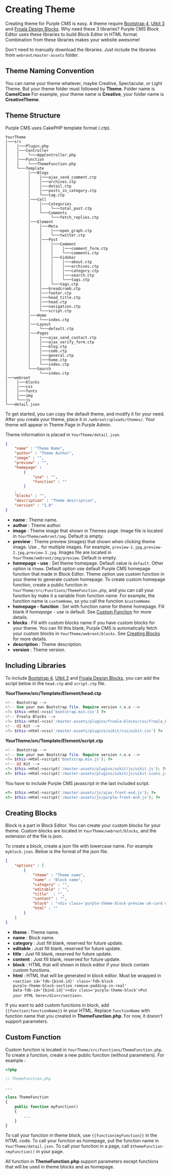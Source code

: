 # Creating Theme

Creating theme for Purple CMS is easy. A theme require [Bootstrap 4](https://getbootstrap.com/), [UIkit 3](https://getuikit.com/) and [Froala Design Blocks](https://www.froala.com/design-blocks). Why need these 3 libraries? Purple CMS Block Editor uses these libraries to build Block Editor in HTML format. Combination from these libraries makes your website awesome!

Don't need to manually download the libraries. Just include the libraries from <code>webroot/master-assets</code> folder.

## Theme Naming Convention

You can name your theme whatever, maybe Creative, Spectacular, or Light Theme. But your theme folder must followed by **Theme**. Folder name is **CamelCase** For example, your theme name is **Creative**, your folder name is **CreativeTheme**.  

## Theme Structure

Purple CMS uses CakePHP template format (.ctp).

```tree
YourTheme
│───src
│    │───Plugin.php
│    │───Controller
│    │    └───AppController.php
│    │───Function
│    │    └───ThemeFunction.php
│    └───Template
│         │───Blogs
│         │    │───ajax_send_comment.ctp
│         │    │───archives.ctp
│         │    │───detail.ctp
│         │    │───posts_in_category.ctp
│         │    └───tag.ctp
│         │───Cell
│         │    │───Categories
│         │    │    └───total_post.ctp
│         │    └───Comments
│         │         └───fetch_replies.ctp
│         │───Element
│         │    │───Meta
│         │    │    │───open_graph.ctp
│         │    │    └───twitter.ctp
│         │    │───Post
│         │    │    │───Comment
│         │    │    │    │───comment_form.ctp
│         │    │    │    └───comments.ctp
│         │    │    │───Sidebar
│         │    │    │    │───about.ctp
│         │    │    │    │───archives.ctp
│         │    │    │    │───category.ctp
│         │    │    │    │───search.ctp
│         │    │    │    └───tags.ctp
│         │    │    └───tags.ctp
│         │    │───breadcrumb.ctp
│         │    │───footer.ctp
│         │    │───head_title.ctp
│         │    │───head.ctp
│         │    │───navigation.ctp
│         │    └───script.ctp
│         │───Home
│         │    └───index.ctp
│         │───Layout
│         │    └───default.ctp
│         │───Pages
│         │    │───ajax_send_contact.ctp
│         │    │───ajax_verify_form.ctp
│         │    │───blog.ctp
│         │    │───code.ctp
│         │    │───general.ctp
│         │    │───home.ctp
│         │    └───index.ctp
│         └───Search
│              └───index.ctp
│───webroot
│    │───blocks
│    │───css
│    │───fonts
│    │───img
│    └───js
└───detail.json
```

To get started, you can copy the default theme, and modify it for your need. After you create your theme, place it in <code><YourWebsite>/webroot/uploads/themes/</code>. Your theme will appear in Theme Page in Purple Admin.

Theme information is placed in <code>YourTheme/detail.json</code>.

```json
{
	"name" : "Theme Name",
	"author" : "Theme Author",
	"image" : "",
	"preview" : "",
	"homepage" : 
		{
			"use" : "",
			"function" : ""
		}
	,
	"blocks" : "",
	"description" : "Theme description",
	"version" : "1.0"
}
``` 
 - **name** : Theme name.
 - **author** : Theme author.
 - **image** : Theme image that shown in Themes page. Image file is located in <code>YourTheme/webroot/img</code>. Default is empty.
 - **preview** : Theme preview (images) that shown when clicking theme image. Use <code>,</code> for multiple images. For example, <code>preview-1.jpg,preview-2.jpg,preview-3.jpg</code>. Images file are located in <code>YourTheme/webroot/img/preview</code>. Default is empty.
 - **homepage - use** : Set theme homepage. Default value is <code>default</code>. Other option is <code>theme</code>. Default option use default Purple CMS homepage function that made in Block Editor. Theme option use custom function in your theme to generate custom homepage. To create custom homepage function, create a public function in <code>YourTheme/src/Functions/ThemeFunction.php</code>, and you can call your function by make it a variable from function name. For example, the function name is <code>customHome</code>, so you call the function <code>$customHome</code>. 
 - **homepage - function** : Set with function name for theme homepage. Fill blank if *homepage - use* is default. See [Custom Function](/creating-theme?id=custom-function) for more details. 
 - **blocks** : Fill with custom blocks name if you have custom blocks for your theme. You can fill this blank, Purple CMS is automatically fetch your custom blocks in <code>YourTheme/webroot/blocks</code>. See [Creating Blocks](/creating-theme?id=creating-blocks) for more details.
 - **description** : Theme description.
 - **version** : Theme version.

## Including Libraries

To include [Bootstrap 4](https://getbootstrap.com/), [UIkit 3](https://getuikit.com/) and [Froala Design Blocks](https://www.froala.com/design-blocks), you can add the script below in the <code>head.ctp</code> and <code>script.ctp</code> file.

**YourTheme/src/Template/Element/head.ctp**
```php
<!-- Bootstrap -->
<!-- Use your own Bootstrap file. Require version 4.x.x -->
<?= $this->Html->css('bootstrap.min.css') ?>
<!-- Froala Blocks -->
<?= $this->Html->css('/master-assets/plugins/froala-blocks/css/froala_blocks.css') ?>
<!-- UI Kit -->
<?= $this->Html->css('/master-assets/plugins/uikit/css/uikit.css') ?>
```

**YourTheme/src/Template/Element/script.ctp**
```php
<!-- Bootstrap -->
<!-- Use your own Bootstrap file. Require version 4.x.x -->
<?= $this->Html->script('bootstrap.min.js'); ?>
<!-- UI Kit -->
<?= $this->Html->script('/master-assets/plugins/uikit/js/uikit.js'); ?>
<?= $this->Html->script('/master-assets/plugins/uikit/js/uikit-icons.js'); ?>
```

You have to include Purple CMS javascript in the last included script.

```php
<?= $this->Html->script('/master-assets/js/ajax-front-end.js'); ?>
<?= $this->Html->script('/master-assets/js/purple-front-end.js'); ?>
```

## Creating Blocks

Block is a part in Block Editor. You can create your custom blocks for your theme. Custom blocks are located in <code>YourTheme/webroot/blocks</code>, and the extension of the file is json.

To create a block, create a json file with lowercase name. For example <code>myblock.json</code>. Below is the format of the json file.

```json
{
	"options" : [
		{
			"theme" : "Theme name",
			"name" : "Block name",
			"category" : "", 
			"editable" : "",
			"title"	 : "",
			"content" : "",
			"block" : "<div class='purple-theme-block-preview uk-card uk-card-default uk-card-body uk-text-center bg-primary text-white'>Theme Block - Creative<br><small>Contact Form<br>Visit your website to view the content.</small></div>",
			"html" : ""
		}
	]
}
```
 - **theme** : Theme name.
 - **name** : Block name.
 - **category** : Just fill blank, reserved for future update.
 - **editable** : Just fill blank, reserved for future update.
 - **title** : Just fill blank, reserved for future update.
 - **content** : Just fill blank, reserved for future update.
 - **block** : HTML that will shown in block editor if your block contain custom functions.
 - **html** : HTML that will be generated in block editor. Must be wrapped in <code>&#x3C;section id=&#x27;fdb-{bind.id}&#x27; class=&#x27;fdb-block purple-theme-block-section remove-padding-in-real&#x27; data-fdb-id=&#x27;{bind.id}&#x27;&#x3E;&#x3C;div class=&#x27;purple-theme-block&#x27;&#x3E;Put your HTML here&#x3C;/div&#x3E;&#x3C;/section&#x3E;</code>.

 If you want to add custom functions in block, add <code>{{function|functionName}}</code> in your HTML. Replace <code>functionName</code> with function name that you created in **ThemeFunction.php**. For now, it doesn't support parameters.

## Custom Function

Custom function is located in <code>YourTheme/src/Functions/ThemeFunction.php</code>. To create a function, create a new public function (without parameters). For example :

```php
<?php

// ThemeFunction.php

...

class ThemeFunction
{
	public function myFunction()
	{
		...
	}
}

```

To call your function in theme block, use <code>{{function|myFunction}}</code> in the HTML code.
To call your function as homepage, put the function name in <code>YourTheme/detail.json</code>.
To call your function in a page, call <code>$themeFunction->myFunction()</code> in your page.

<p class="tip">
	All function in <strong>ThemeFunction.php</strong> support parameters except functions that will be used in theme blocks and as homepage.  
</p>